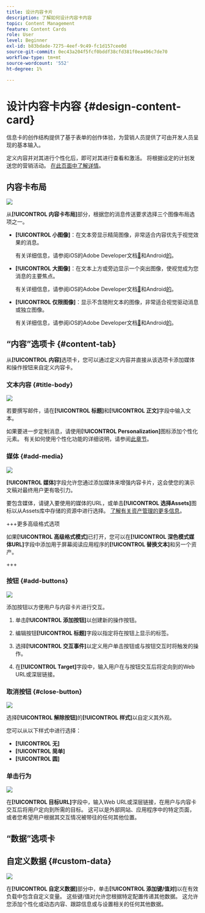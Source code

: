 ```yaml
---
title: 设计内容卡片
description: 了解如何设计内容卡内容
topic: Content Management
feature: Content Cards
role: User
level: Beginner
exl-id: b83bdade-7275-4eef-9c49-fc1d157cee0d
source-git-commit: 0ec43a204f5fcf0bddf38cfd381f0ea496c7de70
workflow-type: tm+mt
source-wordcount: '552'
ht-degree: 1%

---
```


# 设计内容卡内容 {#design-content-card}

信息卡的创作结构提供了基于表单的创作体验，为营销人员提供了可由开发人员呈现的基本输入。

定义内容并对其进行个性化后，即可对其进行查看和激活。 将根据设定的计划发送您的营销活动。 [在此页面中了解详情](../campaigns/review-activate-campaign.md)。

## 内容卡布局

![](assets/content-card-image.png)

从&#x200B;**[!UICONTROL 内容卡布局]**&#x200B;部分，根据您的消息传送要求选择三个图像布局选项之一。

* **[!UICONTROL 小图像]**：在文本旁显示精简图像，非常适合内容优先于视觉效果的消息。

  有关详细信息，请参阅iOS的Adobe Developer文档[&#128279;](https://developer.adobe.com/client-sdks/edge/adobe-journey-optimizer/content-card-ui/iOS/templates/smallimage-template/)和Android[的](https://developer.adobe.com/client-sdks/edge/adobe-journey-optimizer/content-card-ui/Android/public-classes/state/smallimagecarduistate/)。

* **[!UICONTROL 大图像]**：在文本上方或旁边显示一个突出图像，使视觉成为您消息的主要焦点。

  有关详细信息，请参阅iOS的Adobe Developer文档[&#128279;](https://developer.adobe.com/client-sdks/edge/adobe-journey-optimizer/content-card-ui/iOS/templates/largeimage-template/)和Android[的](https://developer.adobe.com/client-sdks/edge/adobe-journey-optimizer/content-card-ui/Android/public-classes/state/largeimagecarduistate/)。

* **[!UICONTROL 仅限图像]**：显示不含随附文本的图像，非常适合视觉驱动消息或独立图像。

  有关详细信息，请参阅iOS的Adobe Developer文档[&#128279;](https://developer.adobe.com/client-sdks/edge/adobe-journey-optimizer/content-card-ui/iOS/templates/imageonly-template/)和Android[的](https://developer.adobe.com/client-sdks/edge/adobe-journey-optimizer/content-card-ui/Android/public-classes/state/imageonlycarduistate/)。

## “内容”选项卡 {#content-tab}

从&#x200B;**[!UICONTROL 内容]**&#x200B;选项卡，您可以通过定义内容并直接从该选项卡添加媒体和操作按钮来自定义内容卡。

### 文本内容 {#title-body}

![](assets/content-card-design-2.png)

若要撰写邮件，请在&#x200B;**[!UICONTROL 标题]**&#x200B;和&#x200B;**[!UICONTROL 正文]**&#x200B;字段中输入文本。

如果要进一步定制消息，请使用&#x200B;**[!UICONTROL Personalization]**&#x200B;图标添加个性化元素。 有关如何使用个性化功能的详细说明，请参阅[此章节](../personalization/personalize.md)。

### 媒体 {#add-media}

![](assets/content-card-design-3.png)

**[!UICONTROL 媒体]**&#x200B;字段允许您通过添加媒体来增强内容卡片，这会使您的演示文稿对最终用户更有吸引力。

要包含媒体，请键入要使用的媒体的URL，或单击&#x200B;**[!UICONTROL 选择Assets]**&#x200B;图标以从Assets库中存储的资源中进行选择。 [了解有关资产管理的更多信息](../integrations/assets.md)。

+++更多高级格式选项

如果&#x200B;**[!UICONTROL 高级格式模式]**&#x200B;已打开，您可以在&#x200B;**[!UICONTROL 深色模式媒体URL]**&#x200B;字段中添加用于屏幕阅读应用程序的&#x200B;**[!UICONTROL 替换文本]**&#x200B;和另一个资产。

+++

### 按钮 {#add-buttons}

![](assets/content-card-design-4.png)

添加按钮以方便用户与内容卡片进行交互。

1. 单击&#x200B;**[!UICONTROL 添加按钮]**&#x200B;以创建新的操作按钮。

1. 编辑按钮&#x200B;**[!UICONTROL 标题]**&#x200B;字段以指定将在按钮上显示的标签。

1. 选择&#x200B;**[!UICONTROL 交互事件]**&#x200B;以定义用户单击按钮或与按钮交互时将触发的操作。

1. 在&#x200B;**[!UICONTROL Target]**&#x200B;字段中，输入用户在与按钮交互后将定向到的Web URL或深层链接。

<!--
+++More options with advanced formatting

If the **[!UICONTROL Advanced formatting mode]** is switched on, you can choose for your **[!UICONTROL Buttons]**:

* the **[!UICONTROL Font]**
* the **[!UICONTROL Pt size]**
* the **[!UICONTROL Font Color]**
* the **[!UICONTROL Alignment]**

+++
-->

### 取消按钮 {#close-button}

![](assets/content-card-design-1.png)

选择&#x200B;**[!UICONTROL 解除按钮]**&#x200B;的&#x200B;**[!UICONTROL 样式]**&#x200B;以自定义其外观。

您可以从以下样式中进行选择：

* **[!UICONTROL 无]**
* **[!UICONTROL 简单]**
* **[!UICONTROL 圆]**



<!--
+++More options with advanced formatting

If the **[!UICONTROL Advanced formatting mode]** is switched on, you can choose for your **[!UICONTROL Header]** and **[!UICONTROL Body]**:

* the **[!UICONTROL Font]**
* the **[!UICONTROL Pt size]**
* the **[!UICONTROL Font Color]**
* the **[!UICONTROL Alignment]**
+++
-->



### 单击行为

![](assets/content-card-design-5.png)

在&#x200B;**[!UICONTROL 目标URL]**&#x200B;字段中，输入Web URL或深层链接，在用户与内容卡交互后将用户定向到所需的目标。 这可以是外部网站、应用程序中的特定页面，或者您希望用户根据其交互情况被带往的任何其他位置。

## “数据”选项卡

## 自定义数据 {#custom-data}

![](assets/content-card-design-6.png)

在&#x200B;**[!UICONTROL 自定义数据]**&#x200B;部分中，单击&#x200B;**[!UICONTROL 添加键/值对]**&#x200B;以在有效负载中包含自定义变量。 这些键/值对允许您根据特定配置传递其他数据。 这允许您添加个性化或动态内容、跟踪信息或与设置相关的任何其他数据。
